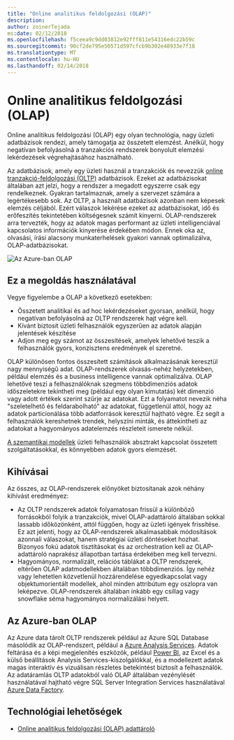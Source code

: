 ```yaml
---
title: "Online analitikus feldolgozási (OLAP)"
description: 
author: zoinerTejada
ms:date: 02/12/2018
ms.openlocfilehash: f5ceea9c9dd03812e92fff811e54316edc22b59c
ms.sourcegitcommit: 90cf2de795e50571d597cfcb9b302e48933e7f18
ms.translationtype: MT
ms.contentlocale: hu-HU
ms.lasthandoff: 02/14/2018
---
```

# <a name="online-analytical-processing-olap"></a>Online analitikus feldolgozási (OLAP)

Online analitikus feldolgozási (OLAP) egy olyan technológia, nagy üzleti adatbázisok rendezi, amely támogatja az összetett elemzést. Anélkül, hogy negatívan befolyásolná a tranzakciós rendszerek bonyolult elemzési lekérdezések végrehajtásához használható.

Az adatbázisok, amely egy üzleti használ a tranzakciók és nevezzük [online tranzakció-feldolgozási (OLTP)](online-transaction-processing.md) adatbázisok. Ezeket az adatbázisokat általában azt jelzi, hogy a rendszer a megadott egyszerre csak egy rendelkeznek. Gyakran tartalmaznak, amely a szervezet számára a legértékesebb sok. Az OLTP, a használt adatbázisok azonban nem képesek elemzés céljából. Ezért válaszok lekérése ezeket az adatbázisokat, idő és erőfeszítés tekintetében költségesnek számít kinyerni. OLAP-rendszerek arra tervezték, hogy az adatok magas performant az üzleti intelligenciával kapcsolatos információk kinyerése érdekében módon. Ennek oka az, olvasási, írási alacsony munkaterhelések gyakori vannak optimalizálva, OLAP-adatbázisokat.

![Az Azure-ban OLAP](./images/olap-data-pipeline.png) 

## <a name="when-to-use-this-solution"></a>Ez a megoldás használatával

Vegye figyelembe a OLAP a következő esetekben:

- Összetett analitikai és ad hoc lekérdezéseket gyorsan, anélkül, hogy negatívan befolyásolná az OLTP rendszerek hajt végre kell. 
- Kívánt biztosít üzleti felhasználók egyszerűen az adatok alapján jelentések készítése
- Adjon meg egy számot az összesítések, amelyek lehetővé teszik a felhasználók gyors, konzisztens eredmények el szeretné. 

OLAP különösen fontos összesített számítások alkalmazásának keresztül nagy mennyiségű adat. OLAP-rendszerek olvasás-nehéz helyzetekben, például elemzés és a business intelligence vannak optimalizálva. OLAP lehetővé teszi a felhasználóknak szegmens többdimenziós adatok időszeletekre tekintheti meg (például egy olyan kimutatás) két dimenzió vagy adott értékek szerint szűrje az adatokat. Ezt a folyamatot nevezik néha "szeletelhető és feldarabolható" az adatokat, függetlenül attól, hogy az adatok particionálása több adatforrások keresztül hajtható végre. Ez segít a felhasználók kereshetnek trendek, helyszíni minták, és áttekintheti az adatokat a hagyományos adatelemzés részleteit ismerete nélkül.

[A szemantikai modellek](../concepts/semantic-modeling.md) üzleti felhasználók absztrakt kapcsolat összetett szolgáltatásokkal, és könnyebben adatok gyors elemzését.

## <a name="challenges"></a>Kihívásai

Az összes, az OLAP-rendszerek előnyöket biztosítanak azok néhány kihívást eredményez:

- Az OLTP rendszerek adatok folyamatosan frissül a különböző forrásokból folyik a tranzakciók, mivel OLAP-adattároló általában sokkal lassabb időközönként, attól függően, hogy az üzleti igények frissítése. Ez azt jelenti, hogy az OLAP-rendszerek alkalmasabbak módosítások azonnali válaszokat, hanem stratégiai üzleti döntéseket hozhat. Bizonyos fokú adatok tisztításokat és az orchestration kell az OLAP-adattároló naprakész állapotban tartása érdekében meg kell tervezni.
- Hagyományos, normalizált, relációs táblákat a OLTP rendszerek, eltérően OLAP adatmodellekben általában többdimenziós. Így nehéz vagy lehetetlen közvetlenül hozzárendelése egyedkapcsolat vagy objektumorientált modellek, ahol minden attribútum egy oszlopra van leképezve. OLAP-rendszerek általában inkább egy csillag vagy snowflake séma hagyományos normalizálási helyett.

## <a name="olap-in-azure"></a>Az Azure-ban OLAP

Az Azure data tárolt OLTP rendszerek például az Azure SQL Database másolódik az OLAP-rendszert, például a [Azure Analysis Services](/azure/analysis-services/analysis-services-overview). Adatok feltárása és a képi megjelenítés eszközök, például [Power BI](https://powerbi.microsoft.com), az Excel és a külső beállítások Analysis Services-kiszolgálókkal, és a modellezett adatok magas interaktív és vizuálisan részletes betekintést biztosít a felhasználók. Az adatáramlás OLTP adatokból való OLAP általában vezénylését használatával hajtható végre SQL Server Integration Services használatával [Azure Data Factory](/azure/data-factory/concepts-integration-runtime).

## <a name="technology-choices"></a>Technológiai lehetőségek

- [Online analitikus feldolgozási (OLAP) adattároló](../technology-choices/olap-data-stores.md)

